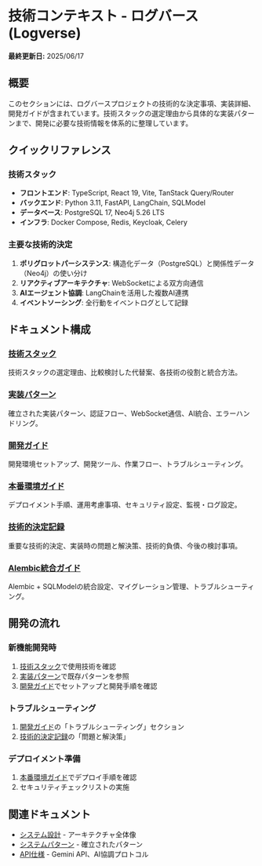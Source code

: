# 技術コンテキスト - ログバース (Logverse)

**最終更新日:** 2025/06/17

## 概要

このセクションには、ログバースプロジェクトの技術的な決定事項、実装詳細、開発ガイドが含まれています。技術スタックの選定理由から具体的な実装パターンまで、開発に必要な技術情報を体系的に整理しています。

## クイックリファレンス

### 技術スタック
- **フロントエンド**: TypeScript, React 19, Vite, TanStack Query/Router
- **バックエンド**: Python 3.11, FastAPI, LangChain, SQLModel
- **データベース**: PostgreSQL 17, Neo4j 5.26 LTS
- **インフラ**: Docker Compose, Redis, Keycloak, Celery

### 主要な技術的決定
1. **ポリグロットパーシステンス**: 構造化データ（PostgreSQL）と関係性データ（Neo4j）の使い分け
2. **リアクティブアーキテクチャ**: WebSocketによる双方向通信
3. **AIエージェント協調**: LangChainを活用した複数AI連携
4. **イベントソーシング**: 全行動をイベントログとして記録

## ドキュメント構成

### [技術スタック](./techStack.md)
技術スタックの選定理由、比較検討した代替案、各技術の役割と統合方法。

### [実装パターン](./implementationPatterns.md)
確立された実装パターン、認証フロー、WebSocket通信、AI統合、エラーハンドリング。

### [開発ガイド](./developmentGuide.md)
開発環境セットアップ、開発ツール、作業フロー、トラブルシューティング。

### [本番環境ガイド](./productionGuide.md)
デプロイメント手順、運用考慮事項、セキュリティ設定、監視・ログ設定。

### [技術的決定記録](./technicalDecisions.md)
重要な技術的決定、実装時の問題と解決策、技術的負債、今後の検討事項。

### [Alembic統合ガイド](./alembicIntegration.md)
Alembic + SQLModelの統合設定、マイグレーション管理、トラブルシューティング。

## 開発の流れ

### 新機能開発時
1. [技術スタック](./techStack.md)で使用技術を確認
2. [実装パターン](./implementationPatterns.md)で既存パターンを参照
3. [開発ガイド](./developmentGuide.md)でセットアップと開発手順を確認

### トラブルシューティング
1. [開発ガイド](./developmentGuide.md)の「トラブルシューティング」セクション
2. [技術的決定記録](./technicalDecisions.md)の「問題と解決策」

### デプロイメント準備
1. [本番環境ガイド](./productionGuide.md)でデプロイ手順を確認
2. セキュリティチェックリストの実施

## 関連ドキュメント

- [システム設計](../design_doc.md) - アーキテクチャ全体像
- [システムパターン](../systemPatterns.md) - 確立されたパターン
- [API仕様](../api/) - Gemini API、AI協調プロトコル